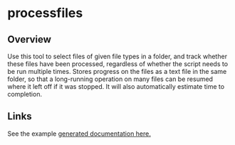 # processfiles

## Overview

Use this tool to select files of given file types in a folder, and track whether these files have been processed,
regardless of whether the script needs to be run multiple times. Stores progress on the files as a text file in the
same folder, so that a long-running operation on many files can be resumed where it left off if it was stopped.
It will also automatically estimate time to completion.

## Links

See the example 
[generated documentation here.](
https://whoopnip.github.io/py-process-files/
)
